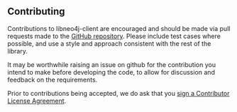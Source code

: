 Contributing
------------

Contributions to libneo4j-client are encouraged and should be made via pull
requests made to the [GitHub repository](
https://github.com/cleishm/libneo4j-client). Please include test cases where
possible, and use a style and approach consistent with the rest of the library.

It may be worthwhile raising an issue on github for the contribution you
intend to make before developing the code, to allow for discussion and feedback
on the requirements.

Prior to contributions being accepted, we do ask that you [sign a
Contributor License Agreement](https://www.clahub.com/agreements/cleishm/libneo4j-client).
